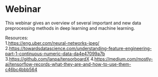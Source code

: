 # Webinar

This webinar gives an overview of several important and new data preprocessing methods in deep learning and machine learning.

Resources:<br>
  1.https://eng.uber.com/neural-networks-jpeg/ <br>
  2.https://towardsdatascience.com/understanding-feature-engineering-part-1-continuous-numeric-data-da4e47099a7b
3.https://github.com/lanpa/tensorboardX
4.https://medium.com/mostly-ai/tensorflow-records-what-they-are-and-how-to-use-them-c46bc4bbb564
